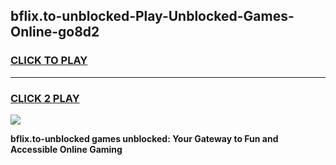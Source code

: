 
## bflix.to-unblocked-Play-Unblocked-Games-Online-go8d2
<h3>
<a href="https://premium76.site?title=bflix.to-unblocked&ref=25A">CLICK TO PLAY</a></h3>
<hr>

<h3>
<a href="https://premium76.site?title=bflix.to-unblocked&ref=25A">CLICK 2 PLAY</a>
  
</h3>

<a href="https://premium76.site?title=bflix.to-unblocked&ref=25A"><img src="https://clearcache.store/games.png"></a>


**bflix.to-unblocked games unblocked: Your Gateway to Fun and Accessible Online Gaming**
